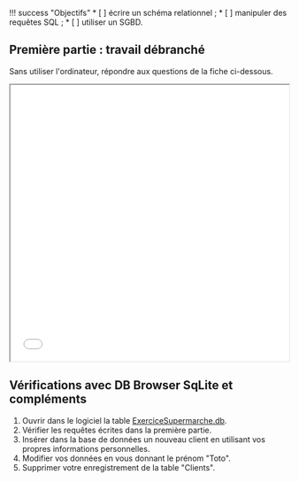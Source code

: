 !!! success "Objectifs"
    * [ ] écrire un schéma relationnel ;
    * [ ] manipuler des requêtes SQL ;
    * [ ] utiliser un SGBD.

## Première partie : travail débranché

Sans utiliser l'ordinateur, répondre aux questions de la fiche ci-dessous.

<iframe src="../../../../assets/pdf/TP_SQL_Supermarche.pdf" width="100%" height="500px"> </iframe>

## Vérifications avec DB Browser SqLite et compléments

1. Ouvrir dans le logiciel la table [ExerciceSupermarche.db](../../assets/BDD/ExerciceSupermarche.db/).
2. Vérifier les requêtes écrites dans la première partie.
3. Insérer dans la base de données un nouveau client en utilisant vos propres informations personnelles.
4. Modifier vos données en vous donnant le prénom "Toto".
5. Supprimer votre enregistrement de la table "Clients".
